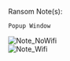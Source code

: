Ransom Note(s): 
```
Popup Window
```
![Note_NoWifi](https://github.com/user-attachments/assets/3746322d-fc4b-4835-b12d-8765bfe08505)  
![Note_Wifi](https://github.com/user-attachments/assets/805e319b-8709-47a8-ad92-505a413dae84)  
